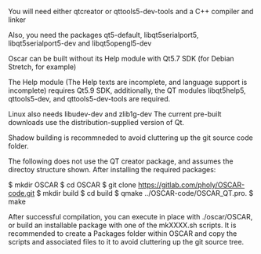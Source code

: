 You will need either qtcreator or qttools5-dev-tools and a C++ compiler and linker

Also, you need the packages qt5-default, libqt5serialport5, libqt5serialport5-dev and libqt5opengl5-dev

Oscar can be built without its Help module with Qt5.7 SDK (for Debian Stretch, for example)

The Help module (The Help texts are incomplete, and language support is incomplete) requires Qt5.9 SDK,
additionally, the QT modules libqt5help5, qttools5-dev, and qttools5-dev-tools are required.

Linux also needs libudev-dev and zlib1g-dev
The current pre-built downloads use the distribution-supplied version of Qt.

Shadow building is recommneded to avoid cluttering up the git source code folder.

The following does not use the QT creator package, and assumes the directoy structure shown.
After installing the required packages:

$ mkdir OSCAR
$ cd OSCAR
$ git clone https://gitlab.com/pholy/OSCAR-code.git
$ mkdir build
$ cd build
$ qmake ../OSCAR-code/OSCAR_QT.pro.
$ make

After successful compilation, you can execute in place with ./oscar/OSCAR,
or build an installable package with one of the mkXXXX.sh scripts. It is recommended to create a
Packages folder within OSCAR and copy the scripts and associated files to it to avoid cluttering up the git source tree.

